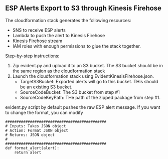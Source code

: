 ESP Alerts Export to S3 through Kinesis Firehose
-----

The cloudformation stack generates the following resources:
- SNS to receive ESP alerts
- Lambda to push the alert to Kinesis Firehose
- Kinesis Firehose stream
- IAM roles with enough permissions to glue the stack together.

Step-by-step instructions:
1. Zip evident.py and upload it to an S3 bucket. The S3 bucket should be in the same region as the cloudformation stack
2. Launch the cloudformation stack using EvidentKinesisFirehose.json. 
    - TargetS3Bucket: Exported alerts will go to this bucket. THis should be an existing S3 bucket.
    - SourceCodeBucket: The S3 bucket from step #1
    - SourceCodeKeyPath: THe path of the zipped package from step #1.

evident.py script by default pushes the raw ESP alert message. If you want to change the format, you can modify 
```
#############################################
# Inputs: Takes JSON object
# Action: Format JSON object
# Returns: JSON object
#
#############################################
def format_alert(alert):
    return alert
```